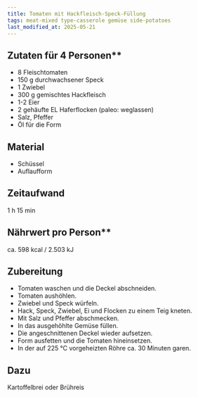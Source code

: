 ```yaml
---
title: Tomaten mit Hackfleisch-Speck-Füllung
tags: meat-mixed type-casserole gemüse side-potatoes
last_modified_at: 2025-05-21
--- 
```

## Zutaten für 4 Personen**
* 8 Fleischtomaten
* 150 g durchwachsener Speck
* 1 Zwiebel
* 300 g gemischtes Hackfleisch
* 1-2 Eier
* 2 gehäufte EL Haferflocken (paleo: weglassen)
* Salz, Pfeffer
* Öl für die Form

## Material
* Schüssel
* Auflaufform

## Zeitaufwand
1 h 15 min

## Nährwert pro Person**
ca. 598 kcal / 2.503 kJ  
  
## Zubereitung
* Tomaten waschen und die Deckel abschneiden.
* Tomaten aushöhlen.
* Zwiebel und Speck würfeln.
* Hack, Speck, Zwiebel, Ei und Flocken zu einem Teig kneten.
* Mit Salz und Pfeffer abschmecken.
* In das ausgehöhlte Gemüse füllen.
* Die angeschnittenen Deckel wieder aufsetzen.
* Form ausfetten und die Tomaten hineinsetzen.
* In der auf 225 °C vorgeheizten Röhre ca. 30 Minuten garen.

## Dazu
Kartoffelbrei oder Brühreis